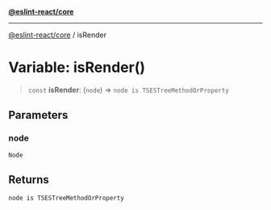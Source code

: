 [**@eslint-react/core**](../README.md)

***

[@eslint-react/core](../README.md) / isRender

# Variable: isRender()

> `const` **isRender**: (`node`) => `node is TSESTreeMethodOrProperty`

## Parameters

### node

`Node`

## Returns

`node is TSESTreeMethodOrProperty`
